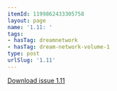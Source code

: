 ```yaml
---
itemId: 1199862433305758
layout: page
name: '1.11: '
tags:
- hasTag: dreamnetwork
- hasTag: dream-network-volume-1
type: post
urlSlug: '1.11'
---
```

<a href="files/pdfs/Volume_1/1.11_Dream_Network_Bulletin_Vol.1_No_11.pdf" download="">Download issue 1.11</a>